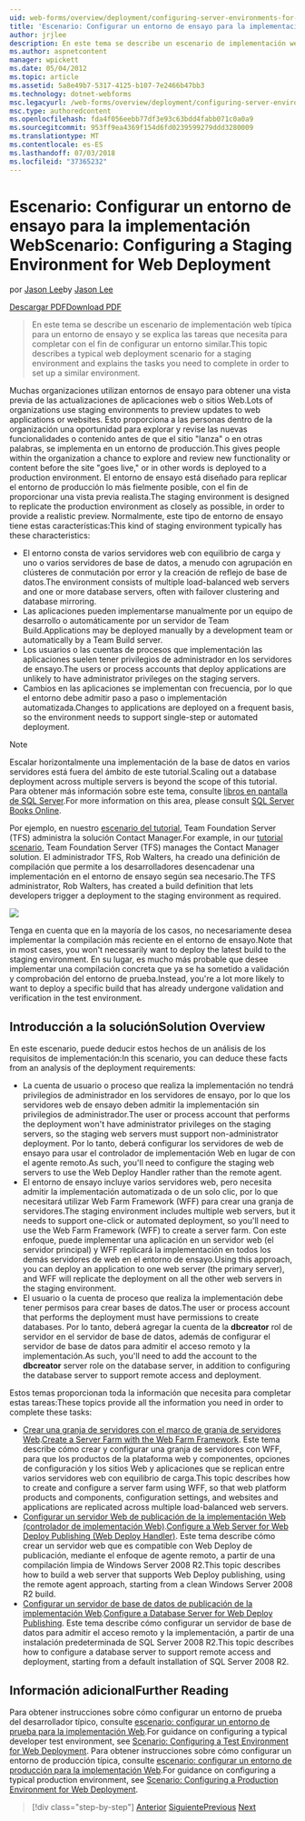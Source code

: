 ```yaml
---
uid: web-forms/overview/deployment/configuring-server-environments-for-web-deployment/scenario-configuring-a-staging-environment-for-web-deployment
title: 'Escenario: Configurar un entorno de ensayo para la implementación Web | Microsoft Docs'
author: jrjlee
description: En este tema se describe un escenario de implementación web típica para un entorno de ensayo y se explica las tareas que necesita para completar con el fin de configurar un entorno similar...
ms.author: aspnetcontent
manager: wpickett
ms.date: 05/04/2012
ms.topic: article
ms.assetid: 5a8e49b7-5317-4125-b107-7e2466b47bb3
ms.technology: dotnet-webforms
msc.legacyurl: /web-forms/overview/deployment/configuring-server-environments-for-web-deployment/scenario-configuring-a-staging-environment-for-web-deployment
msc.type: authoredcontent
ms.openlocfilehash: fda4f056eebb77df3e93c63bdd4fabb071c0a0a9
ms.sourcegitcommit: 953ff9ea4369f154d6fd0239599279ddd3280009
ms.translationtype: MT
ms.contentlocale: es-ES
ms.lasthandoff: 07/03/2018
ms.locfileid: "37365232"
---
```

<a name="scenario-configuring-a-staging-environment-for-web-deployment"></a><span data-ttu-id="99b23-103">Escenario: Configurar un entorno de ensayo para la implementación Web</span><span class="sxs-lookup"><span data-stu-id="99b23-103">Scenario: Configuring a Staging Environment for Web Deployment</span></span>
====================
<span data-ttu-id="99b23-104">por [Jason Lee](https://github.com/jrjlee)</span><span class="sxs-lookup"><span data-stu-id="99b23-104">by [Jason Lee](https://github.com/jrjlee)</span></span>

[<span data-ttu-id="99b23-105">Descargar PDF</span><span class="sxs-lookup"><span data-stu-id="99b23-105">Download PDF</span></span>](https://msdnshared.blob.core.windows.net/media/MSDNBlogsFS/prod.evol.blogs.msdn.com/CommunityServer.Blogs.Components.WeblogFiles/00/00/00/63/56/8130.DeployingWebAppsInEnterpriseScenarios.pdf)

> <span data-ttu-id="99b23-106">En este tema se describe un escenario de implementación web típica para un entorno de ensayo y se explica las tareas que necesita para completar con el fin de configurar un entorno similar.</span><span class="sxs-lookup"><span data-stu-id="99b23-106">This topic describes a typical web deployment scenario for a staging environment and explains the tasks you need to complete in order to set up a similar environment.</span></span>


<span data-ttu-id="99b23-107">Muchas organizaciones utilizan entornos de ensayo para obtener una vista previa de las actualizaciones de aplicaciones web o sitios Web.</span><span class="sxs-lookup"><span data-stu-id="99b23-107">Lots of organizations use staging environments to preview updates to web applications or websites.</span></span> <span data-ttu-id="99b23-108">Esto proporciona a las personas dentro de la organización una oportunidad para explorar y revise las nuevas funcionalidades o contenido antes de que el sitio "lanza" o en otras palabras, se implementa en un entorno de producción.</span><span class="sxs-lookup"><span data-stu-id="99b23-108">This gives people within the organization a chance to explore and review new functionality or content before the site "goes live," or in other words is deployed to a production environment.</span></span> <span data-ttu-id="99b23-109">El entorno de ensayo está diseñado para replicar el entorno de producción lo más fielmente posible, con el fin de proporcionar una vista previa realista.</span><span class="sxs-lookup"><span data-stu-id="99b23-109">The staging environment is designed to replicate the production environment as closely as possible, in order to provide a realistic preview.</span></span> <span data-ttu-id="99b23-110">Normalmente, este tipo de entorno de ensayo tiene estas características:</span><span class="sxs-lookup"><span data-stu-id="99b23-110">This kind of staging environment typically has these characteristics:</span></span>

- <span data-ttu-id="99b23-111">El entorno consta de varios servidores web con equilibrio de carga y uno o varios servidores de base de datos, a menudo con agrupación en clústeres de conmutación por error y la creación de reflejo de base de datos.</span><span class="sxs-lookup"><span data-stu-id="99b23-111">The environment consists of multiple load-balanced web servers and one or more database servers, often with failover clustering and database mirroring.</span></span>
- <span data-ttu-id="99b23-112">Las aplicaciones pueden implementarse manualmente por un equipo de desarrollo o automáticamente por un servidor de Team Build.</span><span class="sxs-lookup"><span data-stu-id="99b23-112">Applications may be deployed manually by a development team or automatically by a Team Build server.</span></span>
- <span data-ttu-id="99b23-113">Los usuarios o las cuentas de procesos que implementación las aplicaciones suelen tener privilegios de administrador en los servidores de ensayo.</span><span class="sxs-lookup"><span data-stu-id="99b23-113">The users or process accounts that deploy applications are unlikely to have administrator privileges on the staging servers.</span></span>
- <span data-ttu-id="99b23-114">Cambios en las aplicaciones se implementan con frecuencia, por lo que el entorno debe admitir paso a paso o implementación automatizada.</span><span class="sxs-lookup"><span data-stu-id="99b23-114">Changes to applications are deployed on a frequent basis, so the environment needs to support single-step or automated deployment.</span></span>

> [!NOTE]
> <span data-ttu-id="99b23-115">Escalar horizontalmente una implementación de la base de datos en varios servidores está fuera del ámbito de este tutorial.</span><span class="sxs-lookup"><span data-stu-id="99b23-115">Scaling out a database deployment across multiple servers is beyond the scope of this tutorial.</span></span> <span data-ttu-id="99b23-116">Para obtener más información sobre este tema, consulte [libros en pantalla de SQL Server](https://technet.microsoft.com/library/ms130214.aspx).</span><span class="sxs-lookup"><span data-stu-id="99b23-116">For more information on this area, please consult [SQL Server Books Online](https://technet.microsoft.com/library/ms130214.aspx).</span></span>


<span data-ttu-id="99b23-117">Por ejemplo, en nuestro [escenario del tutorial](../deploying-web-applications-in-enterprise-scenarios/enterprise-web-deployment-scenario-overview.md), Team Foundation Server (TFS) administra la solución Contact Manager.</span><span class="sxs-lookup"><span data-stu-id="99b23-117">For example, in our [tutorial scenario](../deploying-web-applications-in-enterprise-scenarios/enterprise-web-deployment-scenario-overview.md), Team Foundation Server (TFS) manages the Contact Manager solution.</span></span> <span data-ttu-id="99b23-118">El administrador TFS, Rob Walters, ha creado una definición de compilación que permite a los desarrolladores desencadenar una implementación en el entorno de ensayo según sea necesario.</span><span class="sxs-lookup"><span data-stu-id="99b23-118">The TFS administrator, Rob Walters, has created a build definition that lets developers trigger a deployment to the staging environment as required.</span></span>

![](scenario-configuring-a-staging-environment-for-web-deployment/_static/image1.png)

<span data-ttu-id="99b23-119">Tenga en cuenta que en la mayoría de los casos, no necesariamente desea implementar la compilación más reciente en el entorno de ensayo.</span><span class="sxs-lookup"><span data-stu-id="99b23-119">Note that in most cases, you won't necessarily want to deploy the latest build to the staging environment.</span></span> <span data-ttu-id="99b23-120">En su lugar, es mucho más probable que desee implementar una compilación concreta que ya se ha sometido a validación y comprobación del entorno de prueba.</span><span class="sxs-lookup"><span data-stu-id="99b23-120">Instead, you're a lot more likely to want to deploy a specific build that has already undergone validation and verification in the test environment.</span></span>

## <a name="solution-overview"></a><span data-ttu-id="99b23-121">Introducción a la solución</span><span class="sxs-lookup"><span data-stu-id="99b23-121">Solution Overview</span></span>

<span data-ttu-id="99b23-122">En este escenario, puede deducir estos hechos de un análisis de los requisitos de implementación:</span><span class="sxs-lookup"><span data-stu-id="99b23-122">In this scenario, you can deduce these facts from an analysis of the deployment requirements:</span></span>

- <span data-ttu-id="99b23-123">La cuenta de usuario o proceso que realiza la implementación no tendrá privilegios de administrador en los servidores de ensayo, por lo que los servidores web de ensayo deben admitir la implementación sin privilegios de administrador.</span><span class="sxs-lookup"><span data-stu-id="99b23-123">The user or process account that performs the deployment won't have administrator privileges on the staging servers, so the staging web servers must support non-administrator deployment.</span></span> <span data-ttu-id="99b23-124">Por lo tanto, deberá configurar los servidores de web de ensayo para usar el controlador de implementación Web en lugar de con el agente remoto.</span><span class="sxs-lookup"><span data-stu-id="99b23-124">As such, you'll need to configure the staging web servers to use the Web Deploy Handler rather than the remote agent.</span></span>
- <span data-ttu-id="99b23-125">El entorno de ensayo incluye varios servidores web, pero necesita admitir la implementación automatizada o de un solo clic, por lo que necesitará utilizar Web Farm Framework (WFF) para crear una granja de servidores.</span><span class="sxs-lookup"><span data-stu-id="99b23-125">The staging environment includes multiple web servers, but it needs to support one-click or automated deployment, so you'll need to use the Web Farm Framework (WFF) to create a server farm.</span></span> <span data-ttu-id="99b23-126">Con este enfoque, puede implementar una aplicación en un servidor web (el servidor principal) y WFF replicará la implementación en todos los demás servidores de web en el entorno de ensayo.</span><span class="sxs-lookup"><span data-stu-id="99b23-126">Using this approach, you can deploy an application to one web server (the primary server), and WFF will replicate the deployment on all the other web servers in the staging environment.</span></span>
- <span data-ttu-id="99b23-127">El usuario o la cuenta de proceso que realiza la implementación debe tener permisos para crear bases de datos.</span><span class="sxs-lookup"><span data-stu-id="99b23-127">The user or process account that performs the deployment must have permissions to create databases.</span></span> <span data-ttu-id="99b23-128">Por lo tanto, deberá agregar la cuenta de la **dbcreator** rol de servidor en el servidor de base de datos, además de configurar el servidor de base de datos para admitir el acceso remoto y la implementación.</span><span class="sxs-lookup"><span data-stu-id="99b23-128">As such, you'll need to add the account to the **dbcreator** server role on the database server, in addition to configuring the database server to support remote access and deployment.</span></span>

<span data-ttu-id="99b23-129">Estos temas proporcionan toda la información que necesita para completar estas tareas:</span><span class="sxs-lookup"><span data-stu-id="99b23-129">These topics provide all the information you need in order to complete these tasks:</span></span>

- <span data-ttu-id="99b23-130">[Crear una granja de servidores con el marco de granja de servidores Web](creating-a-server-farm-with-the-web-farm-framework.md).</span><span class="sxs-lookup"><span data-stu-id="99b23-130">[Create a Server Farm with the Web Farm Framework](creating-a-server-farm-with-the-web-farm-framework.md).</span></span> <span data-ttu-id="99b23-131">Este tema describe cómo crear y configurar una granja de servidores con WFF, para que los productos de la plataforma web y componentes, opciones de configuración y los sitios Web y aplicaciones que se replican entre varios servidores web con equilibrio de carga.</span><span class="sxs-lookup"><span data-stu-id="99b23-131">This topic describes how to create and configure a server farm using WFF, so that web platform products and components, configuration settings, and websites and applications are replicated across multiple load-balanced web servers.</span></span>
- <span data-ttu-id="99b23-132">[Configurar un servidor Web de publicación de la implementación Web (controlador de implementación Web)](configuring-a-web-server-for-web-deploy-publishing-web-deploy-handler.md).</span><span class="sxs-lookup"><span data-stu-id="99b23-132">[Configure a Web Server for Web Deploy Publishing (Web Deploy Handler)](configuring-a-web-server-for-web-deploy-publishing-web-deploy-handler.md).</span></span> <span data-ttu-id="99b23-133">Este tema describe cómo crear un servidor web que es compatible con Web Deploy de publicación, mediante el enfoque de agente remoto, a partir de una compilación limpia de Windows Server 2008 R2.</span><span class="sxs-lookup"><span data-stu-id="99b23-133">This topic describes how to build a web server that supports Web Deploy publishing, using the remote agent approach, starting from a clean Windows Server 2008 R2 build.</span></span>
- <span data-ttu-id="99b23-134">[Configurar un servidor de base de datos de publicación de la implementación Web](configuring-a-database-server-for-web-deploy-publishing.md).</span><span class="sxs-lookup"><span data-stu-id="99b23-134">[Configure a Database Server for Web Deploy Publishing](configuring-a-database-server-for-web-deploy-publishing.md).</span></span> <span data-ttu-id="99b23-135">Este tema describe cómo configurar un servidor de base de datos para admitir el acceso remoto y la implementación, a partir de una instalación predeterminada de SQL Server 2008 R2.</span><span class="sxs-lookup"><span data-stu-id="99b23-135">This topic describes how to configure a database server to support remote access and deployment, starting from a default installation of SQL Server 2008 R2.</span></span>

## <a name="further-reading"></a><span data-ttu-id="99b23-136">Información adicional</span><span class="sxs-lookup"><span data-stu-id="99b23-136">Further Reading</span></span>

<span data-ttu-id="99b23-137">Para obtener instrucciones sobre cómo configurar un entorno de prueba del desarrollador típico, consulte [escenario: configurar un entorno de prueba para la implementación Web](scenario-configuring-a-test-environment-for-web-deployment.md).</span><span class="sxs-lookup"><span data-stu-id="99b23-137">For guidance on configuring a typical developer test environment, see [Scenario: Configuring a Test Environment for Web Deployment](scenario-configuring-a-test-environment-for-web-deployment.md).</span></span> <span data-ttu-id="99b23-138">Para obtener instrucciones sobre cómo configurar un entorno de producción típica, consulte [escenario: configurar un entorno de producción para la implementación Web](scenario-configuring-a-production-environment-for-web-deployment.md).</span><span class="sxs-lookup"><span data-stu-id="99b23-138">For guidance on configuring a typical production environment, see [Scenario: Configuring a Production Environment for Web Deployment](scenario-configuring-a-production-environment-for-web-deployment.md).</span></span>

> [!div class="step-by-step"]
> <span data-ttu-id="99b23-139">[Anterior](scenario-configuring-a-test-environment-for-web-deployment.md)
> [Siguiente](scenario-configuring-a-production-environment-for-web-deployment.md)</span><span class="sxs-lookup"><span data-stu-id="99b23-139">[Previous](scenario-configuring-a-test-environment-for-web-deployment.md)
[Next](scenario-configuring-a-production-environment-for-web-deployment.md)</span></span>
